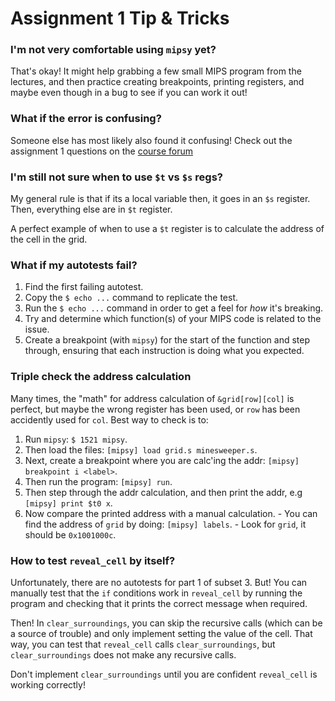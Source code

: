 Assignment 1 Tip & Tricks
=========================================

### I'm not very comfortable using `mipsy` yet?

That's okay! It might help grabbing a few small
MIPS program from the lectures, and then practice creating
breakpoints, printing registers, and maybe
even though in a bug to see if you can work it out!

### What if the error is confusing?

Someone else has most likely also found it confusing!
Check out the assignment 1 questions on the
[course forum](https://discourse.cse.unsw.edu.au/21t3/comp1521/c/assignments/assignment-1/20)

### I'm still not sure when to use `$t` vs `$s` regs?

My general rule is that if its a local variable
then, it goes in an `$s` register. Then,
everything else are in `$t` register.

A perfect example of when to use a `$t` register
is to calculate the address of the cell in the grid.

### What if my autotests fail?

1. Find the first failing autotest.
2. Copy the `$ echo ...` command to replicate the test.
3. Run the `$ echo ...` command in order to get a feel
	 for _how_ it's breaking.
4. Try and determine which function(s) of your MIPS
	 code is related to the issue.
5. Create a breakpoint (with `mipsy`) for the start of the
	 function and step through, ensuring that each instruction
	 is doing what you expected.

### Triple check the address calculation

Many times, the "math" for address calculation
of `&grid[row][col]` is perfect, but maybe the
wrong register has been used, or `row` has
been accidently used for `col`. Best way to check
is to:

1. Run `mipsy`: `$ 1521 mipsy`.
2. Then load the files: `[mipsy] load grid.s minesweeper.s`.
3. Next, create a breakpoint where you are
	 calc'ing the addr: `[mipsy] breakpoint i <label>`.
4. Then run the program: `[mipsy] run`.
5. Then step through the addr calculation,
	 and then print the addr, e.g `[mipsy] print $t0 x`.
6. Now compare the printed address with a manual calculation.
			- You can find the address of `grid` by doing: `[mipsy] labels`.
			- Look for `grid`, it should be `0x1001000c`.

### How to test `reveal_cell` by itself?

Unfortunately, there are no autotests for part 1
of subset 3. But! You can manually test that
the `if` conditions work in `reveal_cell` by
running the program and checking that it prints
the correct message when required.

Then! In `clear_surroundings`, you can skip
the recursive calls (which can be a source of trouble)
and only implement setting the value of the cell.
That way, you can test that `reveal_cell` calls
`clear_surroundings`, but `clear_surroundings` does
not make any recursive calls.

Don't implement `clear_surroundings` until you are
confident `reveal_cell` is working correctly!
